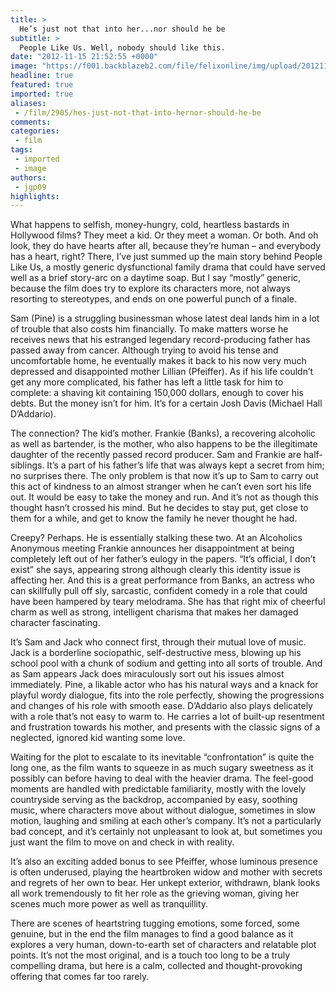 ```yaml
---
title: >
  He’s just not that into her...nor should he be
subtitle: >
  People Like Us. Well, nobody should like this.
date: "2012-11-15 21:52:55 +0000"
image: "https://f001.backblazeb2.com/file/felixonline/img/upload/201211152152-tna08-people-like-us-3.jpg"
headline: true
featured: true
imported: true
aliases:
 - /film/2905/hes-just-not-that-into-hernor-should-he-be
comments:
categories:
 - film
tags:
 - imported
 - image
authors:
 - jgp09
highlights:
---
```


What happens to selfish, money-hungry, cold, heartless bastards in Hollywood films? They meet a kid. Or they meet a woman. Or both. And oh look, they do have hearts after all, because they’re human – and everybody has a heart, right? There, I’ve just summed up the main story behind People Like Us, a mostly generic dysfunctional family drama that could have served well as a brief story-arc on a daytime soap. But I say “mostly” generic, because the film does try to explore its characters more, not always resorting to stereotypes, and ends on one powerful punch of a finale.

Sam (Pine) is a struggling businessman whose latest deal lands him in a lot of trouble that also costs him financially. To make matters worse he receives news that his estranged legendary record-producing father has passed away from cancer. Although trying to avoid his tense and uncomfortable home, he eventually makes it back to his now very much depressed and disappointed mother Lillian (Pfeiffer). As if his life couldn’t get any more complicated, his father has left a little task for him to complete: a shaving kit containing 150,000 dollars, enough to cover his debts. But the money isn’t for him. It’s for a certain Josh Davis (Michael Hall D’Addario).

The connection? The kid’s mother. Frankie (Banks), a recovering alcoholic as well as bartender, is the mother, who also happens to be the illegitimate daughter of the recently passed record producer. Sam and Frankie are half-siblings. It’s a part of his father’s life that was always kept a secret from him; no surprises there. The only problem is that now it’s up to Sam to carry out this act of kindness to an almost stranger when he can’t even sort his life out. It would be easy to take the money and run. And it’s not as though this thought hasn’t crossed his mind. But he decides to stay put, get close to them for a while, and get to know the family he never thought he had.

Creepy? Perhaps. He is essentially stalking these two. At an Alcoholics Anonymous meeting Frankie announces her disappointment at being completely left out of her father’s eulogy in the papers. “It’s official, I don’t exist” she says, appearing strong although clearly this identity issue is affecting her. And this is a great performance from Banks, an actress who can skillfully pull off sly, sarcastic, confident comedy in a role that could have been hampered by teary melodrama. She has that right mix of cheerful charm as well as strong, intelligent charisma that makes her damaged character fascinating.

It’s Sam and Jack who connect first, through their mutual love of music. Jack is a borderline sociopathic, self-destructive mess, blowing up his school pool with a chunk of sodium and getting into all sorts of trouble. And as Sam appears Jack does miraculously sort out his issues almost immediately. Pine, a likable actor who has his natural ways and a knack for playful wordy dialogue, fits into the role perfectly, showing the progressions and changes of his role with smooth ease. D’Addario also plays delicately with a role that’s not easy to warm to. He carries a lot of built-up resentment and frustration towards his mother, and presents with the classic signs of a neglected, ignored kid wanting some love.

Waiting for the plot to escalate to its inevitable “confrontation” is quite the long one, as the film wants to squeeze in as much sugary sweetness as it possibly can before having to deal with the heavier drama. The feel-good moments are handled with predictable familiarity, mostly with the lovely countryside serving as the backdrop, accompanied by easy, soothing music, where characters move about without dialogue, sometimes in slow motion, laughing and smiling at each other’s company. It’s not a particularly bad concept, and it’s certainly not unpleasant to look at, but sometimes you just want the film to move on and check in with reality.

It’s also an exciting added bonus to see Pfeiffer, whose luminous presence is often underused, playing the heartbroken widow and mother with secrets and regrets of her own to bear. Her unkept exterior, withdrawn, blank looks all work tremendously to fit her role as the grieving woman, giving her scenes much more power as well as tranquillity.

There are scenes of heartstring tugging emotions, some forced, some genuine, but in the end the film manages to find a good balance as it explores a very human, down-to-earth set of characters and relatable plot points. It’s not the most original, and is a touch too long to be a truly compelling drama, but here is a calm, collected and thought-provoking offering that comes far too rarely.
